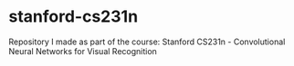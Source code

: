 # stanford-cs231n
Repository I made as part of the course: Stanford CS231n - Convolutional Neural Networks for Visual Recognition
